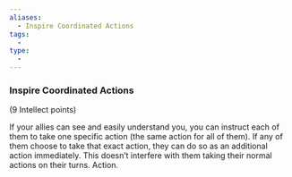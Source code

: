 ```yaml
---
aliases:
  - Inspire Coordinated Actions
tags:
  - 
type:
  - 
---
```

### Inspire Coordinated Actions

(9 Intellect points)

If your allies can see and easily understand you, you can instruct each of them to take one specific action (the same action for all of them). If any of them choose to take that exact action, they can do so as an additional action immediately. This doesn’t interfere with them taking their normal actions on their turns. Action.